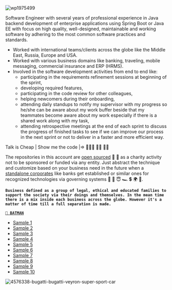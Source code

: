 ![wp1975499](https://user-images.githubusercontent.com/17825804/208600470-80adc844-8a9f-441b-b26b-200b29feac41.jpg)

Software Engineer with several years of professional experience in Java backend development of enterprise applications using Spring Boot or Java EE with focus on high quality, well-designed, maintainable and working software by adhering to the most common software practices and standards.

- Worked with international teams/clients across the globe like the Middle East, Russia, Europe and USA.
- Worked with various business domains like banking, traveling, mobile messaging, commercial insurance and ERP (HRMS).
- Involved in the software development activities from end to end like: 
  - participating in the requirements refinement sessions at beginning of the sprint, 
  - developing required features, 
  - participating in the code review for other colleagues, 
  - helping newcomers during their onboarding, 
  - attending daily standups to notify my supervisor with my progress so he/she can be aware about my work buffer beside that my teammates become aware about my work especially if there is a shared work along with my task, 
  - attending retrospective meetings at the end of each sprint to discuss the progress of finished tasks to see if we can improve our process in the next sprint or not to deliver in a faster and more efficient way.

Talk is Cheap | Show me the code |=> 👨🏻‍💻 🙌🏼 💪🏼

The repositories in this account are [open sourced](https://en.wikipedia.org/wiki/Open-source_license) 🙌 💪 as a charity activity not to be sponsored or funded via any entity. Just abstract the technique and customize based on your business need in the future when a [standalone corporates](https://github.com/muhamed-hassan/specialized-software-development-company-java-backend) like banks get established or similar ones for recognized technologies via governing systems 🤲 💪 😇 🏎 💲 🌍 💯.  

**`Business defined as a group of legal, ethical and educated families to support the society via their doings and themselves. In the mean time there is a mix inside each business across the globe. However it's a matter of time till a full separation is made.`**

[**`🦇 BATMAN`**](https://en.wikipedia.org/wiki/Batman)
* [Sample 1](https://www.youtube.com/watch?v=_8xDtjlR3ek)
* [Sample 2](https://www.youtube.com/watch?v=C0BMx-qxsP4)
* [Sample 3](https://www.youtube.com/watch?v=sbSsuyQ-1do)
* [Sample 4](https://www.youtube.com/watch?v=pXwaKB7YOjw)
* [Sample 5](https://www.youtube.com/watch?v=uL2EJwOlVDc)
* [Sample 6](https://www.youtube.com/watch?v=fkPJ3aENjvM)
* [Sample 7](https://www.youtube.com/watch?v=7-wAzlqzXH0)
* [Sample 8](https://www.youtube.com/watch?v=EJQPFtTUqJY)
* [Sample 9](https://www.youtube.com/watch?v=DZ7m6KLcuWU)
* [Sample 10](https://www.youtube.com/watch?v=KYhJZu_dcVE)

![4576338-bugatti-bugatti-veyron-super-sport-car](https://user-images.githubusercontent.com/17825804/213091254-31ffd3a1-2687-467d-83cb-f7259ea5b5e3.jpg)

<!--
**muhamed-hassan/muhamed-hassan** is a ✨ _special_ ✨ repository because its `README.md` (this file) appears on your GitHub profile.

Here are some ideas to get you started:

- 🔭 I’m currently working on ...
- 🌱 I’m currently learning ...
- 👯 I’m looking to collaborate on ...
- 🤔 I’m looking for help with ...
- 💬 Ask me about ...
- 📫 How to reach me: ...
- 😄 Pronouns: ...
- ⚡ Fun fact: ...
-->
